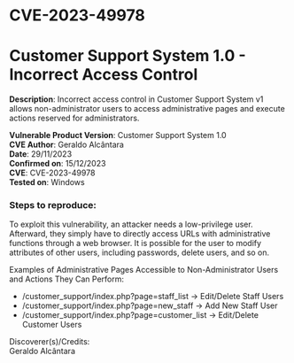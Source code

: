 # CVE-2023-49978
# Customer Support System 1.0  - Incorrect Access Control 


**Description**: Incorrect access control in Customer Support System v1 allows non-administrator users to access administrative pages and execute actions reserved for administrators.

**Vulnerable Product Version**: Customer Support System 1.0  
**CVE Author**: Geraldo Alcântara  
**Date**: 29/11/2023  
**Confirmed on**: 15/12/2023  
**CVE**: CVE-2023-49978  
**Tested on**: Windows  
### Steps to reproduce:  
To exploit this vulnerability, an attacker needs a low-privilege user. Afterward, they simply have to directly access URLs with administrative functions through a web browser.
It is possible for the user to modify attributes of other users, including passwords, delete users, and so on.

Examples of Administrative Pages Accessible to Non-Administrator Users and Actions They Can Perform:

* /customer_support/index.php?page=staff_list -> Edit/Delete Staff Users
* /customer_support/index.php?page=new_staff -> Add New Staff User
* /customer_support/index.php?page=customer_list -> Edit/Delete Customer Users

Discoverer(s)/Credits:  
Geraldo Alcântara  
